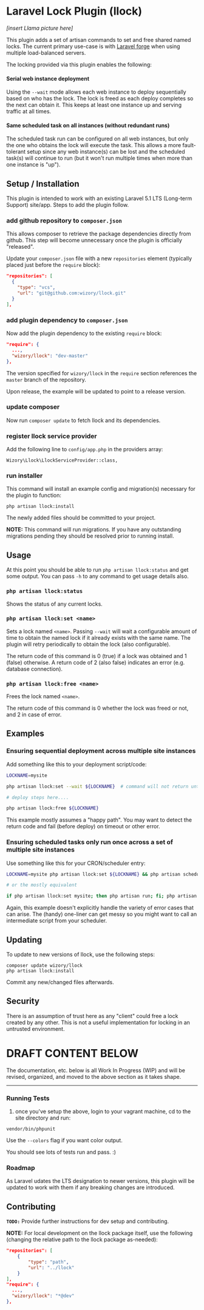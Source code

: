 Laravel Lock Plugin (llock)
======

*[insert Llama picture here]*

This plugin adds a set of artisan commands to set and free shared named locks.  The current primary use-case is with 
[Laravel forge](http://forge.laravel.com) when using multiple load-balanced servers.

The locking provided via this plugin enables the following:

#### Serial web instance deployment
Using the `--wait` mode allows each web instance to deploy sequentially based on who has the lock.  The lock is 
freed as each deploy completes so the next can obtain it.  This keeps at least one instance up and serving traffic at
 all times.

#### Same scheduled task on all instances (without redundant runs)
The scheduled task run can be configured on all web instances, but only the one who obtains the lock will execute the
 task.  This allows a more fault-tolerant setup since any web instance(s) can be lost and the scheduled task(s) will 
 continue to run (but it won't run multiple times when more than one instance is "up").
 

## Setup / Installation
This plugin is intended to work with an existing Laravel 5.1 LTS (Long-term Support) site/app.  Steps to add the plugin 
follow.

### add github repository to `composer.json`
This allows composer to retrieve the package dependencies directly from github.  This step will become unnecessary once 
the plugin is officially "released".

Update your `composer.json` file with a new `repositories` element (typically placed just before the `require` block):
```json
"repositories": [
  {
    "type": "vcs",
    "url": "git@github.com:wizory/llock.git"
  }
],
```

### add plugin dependency to `composer.json`

Now add the plugin dependency to the existing `require` block:
```json
"require": {
  ...,
  "wizory/llock": "dev-master"
},
```
The version specified for `wizory/llock` in the `require` section references the `master` branch of the repository.

Upon release, the example will be updated to point to a release version.

### update composer
Now run `composer update` to fetch llock and its dependencies.

### register llock service provider
Add the following line to `config/app.php` in the providers array:
```
Wizory\Llock\LlockServiceProvider::class,
```

### run installer

This command will install an example config and migration(s) necessary for the plugin to function:
```
php artisan llock:install

```

The newly added files should be committed to your project.

**NOTE:** This command will run migrations.  If you have any outstanding migrations pending they should be resolved 
prior to running install.

## Usage
At this point you should be able to run `php artisan llock:status` and get some output.  You can pass `-h` to any 
command to get usage details also.

### `php artisan llock:status`
Shows the status of any current locks.

### `php artisan llock:set <name>`
Sets a lock named `<name>`.  Passing `--wait` will wait a configurable amount of time to obtain the named 
lock if it already exists with the same name.  The plugin will retry periodically to obtain the lock (also 
configurable).

The return code of this command is 0 (true) if a lock was obtained and 1 (false) otherwise.  A return code of 2 (also
 false) indicates an error (e.g. database connection).

### `php artisan llock:free <name>`
Frees the lock named `<name>`.

The return code of this command is 0 whether the lock was freed or not, and 2 in case of error.

## Examples

### Ensuring sequential deployment across multiple site instances
Add something like this to your deployment script/code:

```bash
LOCKNAME=mysite

php artisan llock:set --wait ${LOCKNAME}  # command will not return until a lock is obtained or the timeout is reached

# deploy steps here....

php artisan llock:free ${LOCKNAME}

```

This example mostly assumes a "happy path".  You may want to detect the return code and fail (before deploy) on 
timeout or other error.

### Ensuring scheduled tasks only run once across a set of multiple site instances
Use something like this for your CRON/scheduler entry:

```bash
LOCKNAME=mysite php artisan llock:set ${LOCKNAME} && php artisan schedule:run; php artisan llock:free ${LOCKNAME}

# or the mostly equivalent

if php artisan llock:set mysite; then php artisan run; fi; php artisan llock:free mysite

```

Again, this example doesn't explicitly handle the variety of error cases that can arise.  The (handy) one-liner can 
get messy so you might want to call an intermediate script from your scheduler.

## Updating

To update to new versions of llock, use the following steps:

```
composer update wizory/llock
php artisan llock:install

```

Commit any new/changed files afterwards.


## Security

There is an assumption of trust here as any "client" could free a lock created by any other.  This is not a useful 
implementation for locking in an untrusted environment.
 

# DRAFT CONTENT BELOW

The documentation, etc. below is all Work In Progress (WIP) and will be revised, organized, and moved to the above section as it takes shape.
 
---

### Running Tests
1. once you've setup the above, login to your vagrant machine, cd to the site directory and run:
```
vendor/bin/phpunit
```

Use the `--colors` flag if you want color output.

You should see lots of tests run and pass. :)

### Roadmap

As Laravel udates the LTS designation to newer versions, this plugin will be updated to work with them if any 
breaking changes are introduced.


## Contributing

**`TODO:`** Provide further instructions for dev setup and contributing.

**NOTE:** For local development on the llock package itself, use the following (changing the relative path to the 
llock package as-needed):
```json
"repositories": [
    {
        "type": "path",
        "url": "../llock"
    }
],
"require": {
  ...,
  "wizory/llock": "*@dev"
},
```

